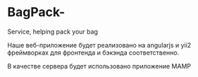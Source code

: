 # BagPack-
Service, helping pack your bag 

Наше веб-приложение будет реализовано на angularjs и yii2 фреймворках для фронтенда и бэкэнда соответственно. 

В качестве сервера будет использовано приложение MAMP

